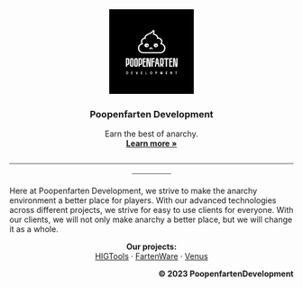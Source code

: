 <div align="center">
  <a href="https://github.com/PoopenfartenDevelopment/.github">
    <img src="resources/logo.png" alt="logo" width="150" height="150">
  </a>

  <h3 align="center">Poopenfarten Development</h3>

  <p align="center">
    Earn the best of anarchy.
    <br />
    <a href="https://www.youtube.com/shorts/AWOyEIuVzzQ"><strong>Learn more »</strong></a>
    <br />
    <br />
     ⎯⎯⎯⎯⎯⎯⎯⎯⎯⎯⎯⎯⎯⎯⎯⎯⎯⎯⎯⎯⎯⎯⎯⎯⎯⎯⎯⎯⎯⎯⎯⎯⎯⎯⎯⎯⎯⎯⎯⎯⎯⎯⎯⎯⎯⎯⎯⎯⎯⎯⎯⎯⎯⎯⎯⎯⎯⎯⎯⎯⎯⎯⎯⎯⎯⎯⎯⎯⎯⎯⎯⎯⎯⎯⎯⎯⎯⎯⎯⎯⎯⎯
    <br />
</div>

Here at Poopenfarten Development, we strive to make the anarchy environment a better place for players. With our advanced technologies across different projects,
we strive for easy to use clients for everyone. With our clients, we will not only make anarchy a better place, but we will change it as a whole.

</div>
  <p align="center">
    <strong>Our projects:</strong>
    <br />
    <a href="https://github.com/PoopenfartenDevelopment/HIGTools">HIGTools</a>
    ·
    <a href="https://github.com/PoopenfartenDevelopment/FartenWare">FartenWare</a>
    ·
    <a href="https://github.com/drtshock/Potato">Venus</a>
  </p>
</div>

<p align="right">
    <b>© 2023 PoopenfartenDevelopment</b>
</p>
